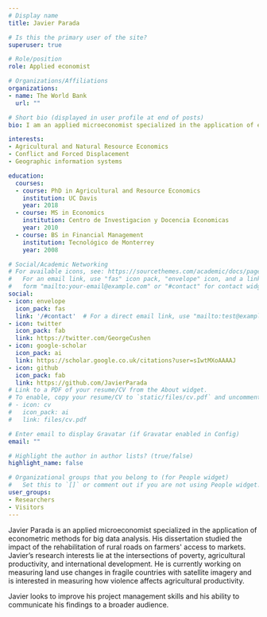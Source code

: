 ```yaml
---
# Display name
title: Javier Parada

# Is this the primary user of the site?
superuser: true

# Role/position
role: Applied economist

# Organizations/Affiliations
organizations:
- name: The World Bank
  url: ""

# Short bio (displayed in user profile at end of posts)
bio: I am an applied microeconomist specialized in the application of econometric methods for big data analysis. I am currently working on the application of remote sensing methods to measure changes in agricultural productivity due to violence and forced displacement in the Middle East. 

interests:
- Agricultural and Natural Resource Economics
- Conflict and Forced Displacement 
- Geographic information systems

education:
  courses:
  - course: PhD in Agricultural and Resource Economics
    institution: UC Davis
    year: 2018
  - course: MS in Economics
    institution: Centro de Investigacion y Docencia Economicas
    year: 2010
  - course: BS in Financial Management
    institution: Tecnológico de Monterrey
    year: 2008

# Social/Academic Networking
# For available icons, see: https://sourcethemes.com/academic/docs/page-builder/#icons
#   For an email link, use "fas" icon pack, "envelope" icon, and a link in the
#   form "mailto:your-email@example.com" or "#contact" for contact widget.
social:
- icon: envelope
  icon_pack: fas
  link: '/#contact'  # For a direct email link, use "mailto:test@example.org".
- icon: twitter
  icon_pack: fab
  link: https://twitter.com/GeorgeCushen
- icon: google-scholar
  icon_pack: ai
  link: https://scholar.google.co.uk/citations?user=sIwtMXoAAAAJ
- icon: github
  icon_pack: fab
  link: https://github.com/JavierParada
# Link to a PDF of your resume/CV from the About widget.
# To enable, copy your resume/CV to `static/files/cv.pdf` and uncomment the lines below.
# - icon: cv
#   icon_pack: ai
#   link: files/cv.pdf

# Enter email to display Gravatar (if Gravatar enabled in Config)
email: ""

# Highlight the author in author lists? (true/false)
highlight_name: false

# Organizational groups that you belong to (for People widget)
#   Set this to `[]` or comment out if you are not using People widget.
user_groups:
- Researchers
- Visitors
---
```


Javier Parada is an applied microeconomist specialized in the application of econometric methods for big data analysis. His dissertation studied the impact of the rehabilitation of rural roads on farmers' access to markets. Javier’s research interests lie at the intersections of poverty, agricultural productivity, and international development. He is currently working on measuring land use changes in fragile countries with satellite imagery and is interested in measuring how violence affects agricultural productivity. 

Javier looks to improve his project management skills and his ability to communicate his findings to a broader audience.

